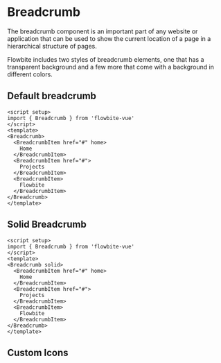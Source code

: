 <script setup>
import BreadcrumbExample from './examples/BreadcrumbExample.vue'
import BreadcrumbSolidExample from './examples/BreadcrumbSolidExample.vue'
import BreadcrumbCustomIconsExample from './examples/BreadcrumbCustomIconsExample.vue'
</script>
# Breadcrumb
The breadcrumb component is an important part of any website or application that can be used to show the current location of a page in a hierarchical structure of pages.

Flowbite includes two styles of breadcrumb elements, one that has a transparent background and a few more that come with a background in different colors.

## Default breadcrumb

<BreadcrumbExample />

```vue
<script setup>
import { Breadcrumb } from 'flowbite-vue'
</script>
<template>
<Breadcrumb>
  <BreadcrumbItem href="#" home>
    Home
  </BreadcrumbItem>
  <BreadcrumbItem href="#">
    Projects
  </BreadcrumbItem>
  <BreadcrumbItem>
    Flowbite
  </BreadcrumbItem>
</Breadcrumb>
</template>
```

## Solid Breadcrumb

<BreadcrumbSolidExample />

```vue
<script setup>
import { Breadcrumb } from 'flowbite-vue'
</script>
<template>
<Breadcrumb solid>
  <BreadcrumbItem href="#" home>
    Home
  </BreadcrumbItem>
  <BreadcrumbItem href="#">
    Projects
  </BreadcrumbItem>
  <BreadcrumbItem>
    Flowbite
  </BreadcrumbItem>
</Breadcrumb>
</template>
```

## Custom Icons

<BreadcrumbCustomIconsExample />
